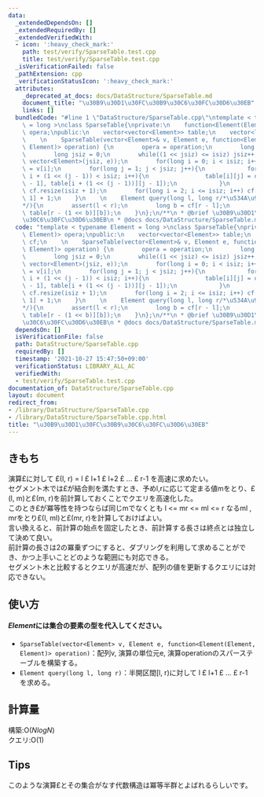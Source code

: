 ```yaml
---
data:
  _extendedDependsOn: []
  _extendedRequiredBy: []
  _extendedVerifiedWith:
  - icon: ':heavy_check_mark:'
    path: test/verify/SparseTable.test.cpp
    title: test/verify/SparseTable.test.cpp
  _isVerificationFailed: false
  _pathExtension: cpp
  _verificationStatusIcon: ':heavy_check_mark:'
  attributes:
    _deprecated_at_docs: docs/DataStructure/SparseTable.md
    document_title: "\u30B9\u30D1\u30FC\u30B9\u30C6\u30FC\u30D6\u30EB"
    links: []
  bundledCode: "#line 1 \"DataStructure/SparseTable.cpp\"\ntemplate < typename Element\
    \ = long >\nclass SparseTable{\nprivate:\n    function<Element(Element, Element)>\
    \ opera;\npublic:\n    vector<vector<Element>> table;\n    vector<long> cf;\n\
    \    \n    SparseTable(vector<Element>& v, Element e, function<Element(Element,\
    \ Element)> operation) {\n        opera = operation;\n        long isiz = v.size();\n\
    \        long jsiz = 0;\n        while((1 << jsiz) <= isiz) jsiz++;\n        table.resize(isiz,\
    \ vector<Element>(jsiz, e));\n        for(long i = 0; i < isiz; i++)table[i][0]\
    \ = v[i];\n        for(long j = 1; j < jsiz; j++){\n            for(long i = 0;\
    \ i + (1 << (j - 1)) < isiz; i++){\n                table[i][j] = opera(table[i][j\
    \ - 1], table[i + (1 << (j - 1))][j - 1]);\n            }\n        }\n       \
    \ cf.resize(isiz + 1);\n        for(long i = 2; i <= isiz; i++) cf[i] = cf[i >>\
    \ 1] + 1;\n    }\n    \n    Element query(long l, long r/*\u534A\u958B\u533A\u9593\
    */){\n        assert(l < r);\n        long b = cf[r - l];\n        return opera(table[l][b],\
    \ table[r - (1 << b)][b]);\n    }\n};\n/**\n * @brief \u30B9\u30D1\u30FC\u30B9\
    \u30C6\u30FC\u30D6\u30EB\n * @docs docs/DataStructure/SparseTable.md\n */\n"
  code: "template < typename Element = long >\nclass SparseTable{\nprivate:\n    function<Element(Element,\
    \ Element)> opera;\npublic:\n    vector<vector<Element>> table;\n    vector<long>\
    \ cf;\n    \n    SparseTable(vector<Element>& v, Element e, function<Element(Element,\
    \ Element)> operation) {\n        opera = operation;\n        long isiz = v.size();\n\
    \        long jsiz = 0;\n        while((1 << jsiz) <= isiz) jsiz++;\n        table.resize(isiz,\
    \ vector<Element>(jsiz, e));\n        for(long i = 0; i < isiz; i++)table[i][0]\
    \ = v[i];\n        for(long j = 1; j < jsiz; j++){\n            for(long i = 0;\
    \ i + (1 << (j - 1)) < isiz; i++){\n                table[i][j] = opera(table[i][j\
    \ - 1], table[i + (1 << (j - 1))][j - 1]);\n            }\n        }\n       \
    \ cf.resize(isiz + 1);\n        for(long i = 2; i <= isiz; i++) cf[i] = cf[i >>\
    \ 1] + 1;\n    }\n    \n    Element query(long l, long r/*\u534A\u958B\u533A\u9593\
    */){\n        assert(l < r);\n        long b = cf[r - l];\n        return opera(table[l][b],\
    \ table[r - (1 << b)][b]);\n    }\n};\n/**\n * @brief \u30B9\u30D1\u30FC\u30B9\
    \u30C6\u30FC\u30D6\u30EB\n * @docs docs/DataStructure/SparseTable.md\n */\n"
  dependsOn: []
  isVerificationFile: false
  path: DataStructure/SparseTable.cpp
  requiredBy: []
  timestamp: '2021-10-27 15:47:50+09:00'
  verificationStatus: LIBRARY_ALL_AC
  verifiedWith:
  - test/verify/SparseTable.test.cpp
documentation_of: DataStructure/SparseTable.cpp
layout: document
redirect_from:
- /library/DataStructure/SparseTable.cpp
- /library/DataStructure/SparseTable.cpp.html
title: "\u30B9\u30D1\u30FC\u30B9\u30C6\u30FC\u30D6\u30EB"
---
```

## きもち

演算£に対して £(l, r) = l £ l+1 £ l+2 £ ... £ r-1 を高速に求めたい。  
セグメント木では£が結合則を満たすとき、予めl,rに応じて定まる値mをとり、£(l, m)と£(m, r)を前計算しておくことでクエリを高速化した。  
このとき£が冪等性を持つならば同じmでなくとも l <= mr <= ml <= r なるml , mrをとり£(l, ml)と£(mr, r)を計算しておけばよい。  
言い換えると、前計算の始点を固定したとき、前計算する長さは終点とは独立して決めて良い。  
前計算の長さは2の冪乗ずつにすると、ダブリングを利用して求めることができ、かつ上手いことどのような範囲にも対応できる。  
セグメント木と比較するとクエリが高速だが、配列の値を更新するクエリには対応できない。  

## 使い方  
#### $Element$には集合の要素の型を代入してください。
- `SparseTable(vector<Element> v, Element e, function<Element(Element, Element)> operation)`：配列v, 演算の単位元e, 演算operationのスパーステーブルを構築する。  
- `Element query(long l, long r)`：半開区間\[l, r)に対して l £ l+1 £ ... £ r-1 を求める。  

## 計算量

構築:$\mathrm{O}(NlogN)$  
クエリ:$\mathrm{O}(1)$  

## Tips

このような演算£とその集合がなす代数構造は冪等半群とよばれるらしいです。
